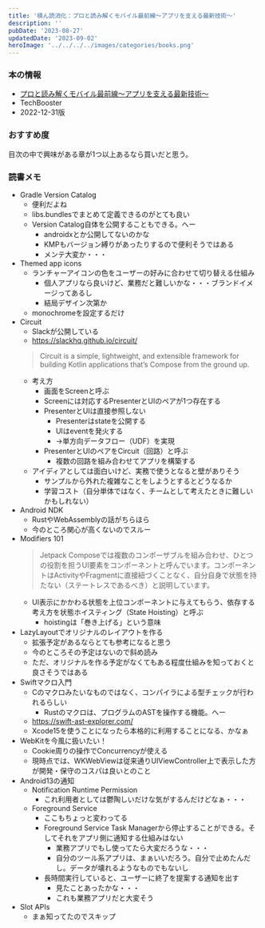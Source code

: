 ```yaml
---
title: '積ん読消化：プロと読み解くモバイル最前線～アプリを支える最新技術～'
description: ''
pubDate: '2023-08-27'
updatedDate: '2023-09-02'
heroImage: '../../../../images/categories/books.png'
---
```


### 本の情報

- [プロと読み解くモバイル最前線～アプリを支える最新技術～](https://techbooster.booth.pm/items/4428455)
- TechBooster
- 2022-12-31版

### おすすめ度

目次の中で興味がある章が1つ以上あるなら買いだと思う。

### 読書メモ

- Gradle Version Catalog
  - 便利だよね
  - libs.bundlesでまとめて定義できるのがとても良い
  - Version Catalog自体を公開することもできる。へー
    - androidxとか公開してないのかな
    - KMPもバージョン縛りがあったりするので便利そうではある
    - メンテ大変か・・・
- Themed app icons
  - ランチャーアイコンの色をユーザーの好みに合わせて切り替える仕組み
    - 個人アプリなら良いけど、業務だと難しいかな・・・ブランドイメージってあるし
    - 結局デザイン次第か
  - monochromeを設定するだけ
- Circuit
  - Slackが公開している
  - https://slackhq.github.io/circuit/
  > Circuit is a simple, lightweight, and extensible framework for building Kotlin applications that’s Compose from the ground up.
  - 考え方
    - 画面をScreenと呼ぶ
    - Screenには対応するPresenterとUIのペアが1つ存在する
    - PresenterとUIは直接参照しない
      - Presenterはstateを公開する
      - UIはeventを発火する
      - →単方向データフロー（UDF）を実現
    - PresenterとUIのペアをCircuit（回路）と呼ぶ
      - 複数の回路を組み合わせてアプリを構築する
  - アイディアとしては面白いけど、実務で使うとなると壁がありそう
    - サンプルから外れた複雑なことをしようとするとどうなるか
    - 学習コスト（自分単体ではなく、チームとして考えたときに難しいかもしれない）
- Android NDK
  - RustやWebAssemblyの話がちらほら
  - 今のところ関心が高くないのでスルー
- Modifiers 101
  > Jetpack Composeでは複数のコンポーザブルを組み合わせ、ひとつの役割を担うUI要素をコンポーネントと呼んでいます。コンポーネントはActivityやFragmentに直接紐づくことなく、自分自身で状態を持たない（ステートレスであるべき）と説明しています。 
  - UI表示にかかわる状態を上位コンポーネントに与えてもらう、依存する考え方を状態ホイスティング（State Hoisting）と呼ぶ
    - hoistingは「巻き上げる」という意味
- LazyLayoutでオリジナルのレイアウトを作る
  - 拡張予定があるならとても参考になると思う
  - 今のところその予定はないので斜め読み
  - ただ、オリジナルを作る予定がなくてもある程度仕組みを知っておくと良さそうではある
- Swiftマクロ入門
  - Cのマクロみたいなものではなく、コンパイラによる型チェックが行われるらしい
    - Rustのマクロは、プログラムのASTを操作する機能。へー
  - https://swift-ast-explorer.com/
  - Xcode15を使うことになったら本格的に利用することになる、かなぁ
- WebKitを今風に扱いたい！
  - Cookie周りの操作でConcurrencyが使える
  - 現時点では、WKWebViewは従来通りUIViewController上で表示した方が開発・保守のコスパは良いとのこと
- Android13の通知
  - Notification Runtime Permission
    - これ利用者としては鬱陶しいだけな気がするんだけどなぁ・・・
  - Foreground Service
    - ここもちょっと変わってる
    - Foreground Service Task Managerから停止することができる。そしてそれをアプリ側に通知する仕組みはない
      - 業務アプリでもし使ってたら大変だろうな・・・
      - 自分のツール系アプリは、まぁいいだろう。自分で止めたんだし。データが壊れるようなものでもないし
    - 長時間実行していると、ユーザーに終了を提案する通知を出す
      - 見たことあったかな・・・
      - これも業務アプリだと大変そう
- Slot APIs
  - まぁ知ってたのでスキップ
